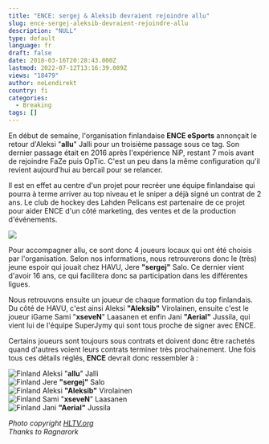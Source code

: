 ```yaml
---
title: "ENCE: sergej & Aleksib devraient rejoindre allu"
slug: ence-sergej-aleksib-devraient-rejoindre-allu
description: "NULL"
type: default
language: fr
draft: false
date: 2018-03-16T20:28:43.000Z
lastmod: 2022-07-12T13:16:39.089Z
views: "18479"
author: neLendirekt
country: fi
categories:
  - Breaking
tags: []
---
```

En début de semaine, l'organisation finlandaise **ENCE eSports** annonçait le retour d'Aleksi "**allu**" Jalli pour un troisième passage sous ce tag. Son dernier passage était en 2016 après l'expérience NiP, restant 7 mois avant de rejoindre FaZe puis OpTic. C'est un peu dans la même configuration qu'il revient aujourd'hui au bercail pour se relancer.

Il est en effet au centre d'un projet pour recréer une équipe finlandaise qui pourra à terme arriver au top niveau et le sniper a déjà signé un contrat de 2 ans. Le club de hockey des Lahden Pelicans est partenaire de ce projet pour aider ENCE d'un côté marketing, des ventes et de la production d'événements.

![](/images/articles/5aac1d5f4ac7b/images/70zAl81ODsO99YwjzaZmnG49p4CeFLrbhaQ4idVB.jpeg)

Pour accompagner allu, ce sont donc 4 joueurs locaux qui ont été choisis par l'organisation. Selon nos informations, nous retrouverons donc le (très) jeune espoir qui jouait chez HAVU, Jere **"sergej"** Salo. Ce dernier vient d'avoir 16 ans, ce qui facilitera donc sa participation dans les différentes ligues. 

Nous retrouvons ensuite un joueur de chaque formation du top finlandais. Du côté de HAVU, c'est ainsi Aleksi **"Aleksib"** Virolainen, ensuite c'est le joueur iGame Sami "**xseveN**" Laasanen et enfin Jani **"Aerial"** Jussila, qui vient lui de l'équipe SuperJymy qui sont tous proche de signer avec ENCE.

Certains joueurs sont toujours sous contrats et doivent donc être rachetés quand d'autres voient leurs contrats terminer très prochainement. Une fois tous ces détails réglés, **ENCE** devrait donc ressembler à : 

![Finland](/images/countries/fi.svg)⁠ Aleksi "**allu**" Jalli  
![Finland](/images/countries/fi.svg)⁠ Jere **"sergej"** Salo  
![Finland](/images/countries/fi.svg)⁠ Aleksi **"Aleksib"** Virolainen  
![Finland](/images/countries/fi.svg)⁠ Sami "**xseveN**" Laasanen  
![Finland](/images/countries/fi.svg)⁠ Jani **"Aerial"** Jussila

_Photo copyright [HLTV.org](https://HLTV.org)_  
_Thanks to Ragnarork_
